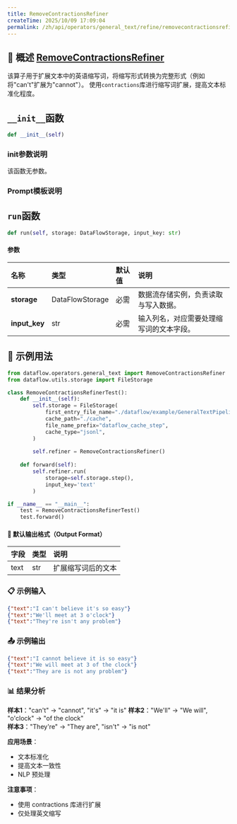 ```yaml
---
title: RemoveContractionsRefiner
createTime: 2025/10/09 17:09:04
permalink: /zh/api/operators/general_text/refine/removecontractionsrefiner/
---
```


## 📘 概述 [RemoveContractionsRefiner](https://github.com/OpenDCAI/DataFlow/blob/main/dataflow/operators/refine/remove_contractions_refiner.py)
该算子用于扩展文本中的英语缩写词，将缩写形式转换为完整形式（例如将"can't"扩展为"cannot"）。 使用`contractions`库进行缩写词扩展，提高文本标准化程度。

## `__init__`函数
```python
def __init__(self)
```
### init参数说明
该函数无参数。

### Prompt模板说明

## `run`函数
```python
def run(self, storage: DataFlowStorage, input_key: str)
```
#### 参数
| 名称          | 类型              | 默认值 | 说明                                     |
| :------------ | :---------------- | :----- | :--------------------------------------- |
| **storage**   | DataFlowStorage   | 必需   | 数据流存储实例，负责读取与写入数据。       |
| **input_key** | str               | 必需   | 输入列名，对应需要处理缩写词的文本字段。 |

## 🧠 示例用法

```python
from dataflow.operators.general_text import RemoveContractionsRefiner
from dataflow.utils.storage import FileStorage

class RemoveContractionsRefinerTest():
    def __init__(self):
        self.storage = FileStorage(
            first_entry_file_name="./dataflow/example/GeneralTextPipeline/remove_contractions_test_input.jsonl",
            cache_path="./cache",
            file_name_prefix="dataflow_cache_step",
            cache_type="jsonl",
        )
        
        self.refiner = RemoveContractionsRefiner()
        
    def forward(self):
        self.refiner.run(
            storage=self.storage.step(),
            input_key='text'
        )

if __name__ == "__main__":
    test = RemoveContractionsRefinerTest()
    test.forward()
```

#### 🧾 默认输出格式（Output Format）

| 字段 | 类型 | 说明 |
| :--- | :---- | :---------- |
| text | str | 扩展缩写词后的文本 |

### 📋 示例输入

```json
{"text":"I can't believe it's so easy"}
{"text":"We'll meet at 3 o'clock"}
{"text":"They're isn't any problem"}
```

### 📤 示例输出

```json
{"text":"I cannot believe it is so easy"}
{"text":"We will meet at 3 of the clock"}
{"text":"They are is not any problem"}
```

### 📊 结果分析

**样本1**："can't" → "cannot", "it's" → "it is"
**样本2**："We'll" → "We will", "o'clock" → "of the clock"  
**样本3**："They're" → "They are", "isn't" → "is not"

**应用场景**：
- 文本标准化
- 提高文本一致性
- NLP 预处理

**注意事项**：
- 使用 contractions 库进行扩展
- 仅处理英文缩写
